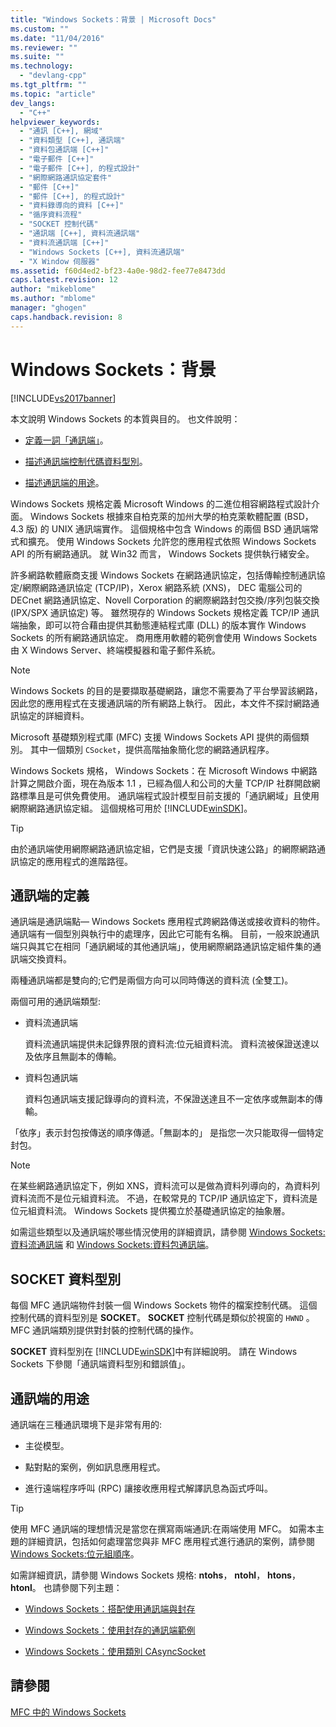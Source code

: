 ```yaml
---
title: "Windows Sockets：背景 | Microsoft Docs"
ms.custom: ""
ms.date: "11/04/2016"
ms.reviewer: ""
ms.suite: ""
ms.technology: 
  - "devlang-cpp"
ms.tgt_pltfrm: ""
ms.topic: "article"
dev_langs: 
  - "C++"
helpviewer_keywords: 
  - "通訊 [C++], 網域"
  - "資料類型 [C++], 通訊端"
  - "資料包通訊端 [C++]"
  - "電子郵件 [C++]"
  - "電子郵件 [C++], 的程式設計"
  - "網際網路通訊協定套件"
  - "郵件 [C++]"
  - "郵件 [C++], 的程式設計"
  - "資料錄導向的資料 [C++]"
  - "循序資料流程"
  - "SOCKET 控制代碼"
  - "通訊端 [C++], 資料流通訊端"
  - "資料流通訊端 [C++]"
  - "Windows Sockets [C++], 資料流通訊端"
  - "X Window 伺服器"
ms.assetid: f60d4ed2-bf23-4a0e-98d2-fee77e8473dd
caps.latest.revision: 12
author: "mikeblome"
ms.author: "mblome"
manager: "ghogen"
caps.handback.revision: 8
---
```

# Windows Sockets：背景
[!INCLUDE[vs2017banner](../assembler/inline/includes/vs2017banner.md)]

本文說明 Windows Sockets 的本質與目的。  也文件說明：  
  
-   [定義一詞「通訊端」](#_core_definition_of_a_socket)。  
  
-   [描述通訊端控制代碼資料型別](#_core_the_socket_data_type)。  
  
-   [描述通訊端的用途](#_core_uses_for_sockets)。  
  
 Windows Sockets 規格定義 Microsoft Windows 的二進位相容網路程式設計介面。  Windows Sockets 根據來自柏克萊的加州大學的柏克萊軟體配置 \(BSD， 4.3 版\) 的 UNIX 通訊端實作。  這個規格中包含 Windows 的兩個 BSD 通訊端常式和擴充。  使用 Windows Sockets 允許您的應用程式依照 Windows Sockets API 的所有網路通訊。  就 Win32 而言， Windows Sockets 提供執行緒安全。  
  
 許多網路軟體廠商支援 Windows Sockets 在網路通訊協定，包括傳輸控制通訊協定\/網際網路通訊協定 \(TCP\/IP\)，Xerox 網路系統 \(XNS\)， DEC 電腦公司的 DECnet 網路通訊協定、Novell Corporation 的網際網路封包交換\/序列包裝交換 \(IPX\/SPX 通訊協定\) 等。  雖然現存的 Windows Sockets 規格定義 TCP\/IP 通訊端抽象，即可以符合藉由提供其動態連結程式庫 \(DLL\) 的版本實作 Windows Sockets 的所有網路通訊協定。  商用應用軟體的範例會使用 Windows Sockets 由 X Windows Server、終端模擬器和電子郵件系統。  
  
> [!NOTE]
>  Windows Sockets 的目的是要擷取基礎網路，讓您不需要為了平台學習該網路，因此您的應用程式在支援通訊端的所有網路上執行。  因此，本文件不探討網路通訊協定的詳細資料。  
  
 Microsoft 基礎類別程式庫 \(MFC\) 支援 Windows Sockets API 提供的兩個類別。  其中一個類別 `CSocket`，提供高階抽象簡化您的網路通訊程序。  
  
 Windows Sockets 規格， Windows Sockets：在 Microsoft Windows 中網路計算之開啟介面，現在為版本 1.1 ，已經為個人和公司的大量 TCP\/IP 社群開啟網路標準且是可供免費使用。  通訊端程式設計模型目前支援的「通訊網域」且使用網際網路通訊協定組。  這個規格可用於 [!INCLUDE[winSDK](../atl/includes/winsdk_md.md)]。  
  
> [!TIP]
>  由於通訊端使用網際網路通訊協定組，它們是支援「資訊快速公路」的網際網路通訊協定的應用程式的進階路徑。  
  
##  <a name="_core_definition_of_a_socket"></a> 通訊端的定義  
 通訊端是通訊端點— Windows Sockets 應用程式跨網路傳送或接收資料的物件。  通訊端有一個型別與執行中的處理序，因此它可能有名稱。  目前，一般來說通訊端只與其它在相同「通訊網域的其他通訊端」，使用網際網路通訊協定組件集的通訊端交換資料。  
  
 兩種通訊端都是雙向的;它們是兩個方向可以同時傳送的資料流 \(全雙工\)。  
  
 兩個可用的通訊端類型:  
  
-   資料流通訊端  
  
     資料流通訊端提供未記錄界限的資料流:位元組資料流。  資料流被保證送達以及依序且無副本的傳輸。  
  
-   資料包通訊端  
  
     資料包通訊端支援記錄導向的資料流，不保證送達且不一定依序或無副本的傳輸。  
  
 「依序」表示封包按傳送的順序傳遞。「無副本的」 是指您一次只能取得一個特定封包。  
  
> [!NOTE]
>  在某些網路通訊協定下，例如 XNS，資料流可以是做為資料列導向的，為資料列資料流而不是位元組資料流。  不過，在較常見的 TCP\/IP 通訊協定下，資料流是位元組資料流。  Windows Sockets 提供獨立於基礎通訊協定的抽象層。  
  
 如需這些類型以及通訊端於哪些情況使用的詳細資訊，請參閱 [Windows Sockets:資料流通訊端](../mfc/windows-sockets-stream-sockets.md) 和 [Windows Sockets:資料包通訊端](../mfc/windows-sockets-datagram-sockets.md)。  
  
##  <a name="_core_the_socket_data_type"></a> SOCKET 資料型別  
 每個 MFC 通訊端物件封裝一個 Windows Sockets 物件的檔案控制代碼。  這個控制代碼的資料型別是 **SOCKET**。  **SOCKET** 控制代碼是類似於視窗的 `HWND` 。  MFC 通訊端類別提供對封裝的控制代碼的操作。  
  
 **SOCKET** 資料型別在 [!INCLUDE[winSDK](../atl/includes/winsdk_md.md)]中有詳細說明。  請在 Windows Sockets 下參閱「通訊端資料型別和錯誤值」。  
  
##  <a name="_core_uses_for_sockets"></a> 通訊端的用途  
 通訊端在三種通訊環境下是非常有用的:  
  
-   主從模型。  
  
-   點對點的案例，例如訊息應用程式。  
  
-   進行遠端程序呼叫 \(RPC\) 讓接收應用程式解譯訊息為函式呼叫。  
  
> [!TIP]
>  使用 MFC 通訊端的理想情況是當您在撰寫兩端通訊:在兩端使用 MFC。  如需本主題的詳細資訊，包括如何處理當您與非 MFC 應用程式進行通訊的案例，請參閱 [Windows Sockets:位元組順序](../mfc/windows-sockets-byte-ordering.md)。  
  
 如需詳細資訊，請參閱 Windows Sockets 規格: **ntohs**， **ntohl**， **htons**， **htonl**。  也請參閱下列主題：  
  
-   [Windows Sockets：搭配使用通訊端與封存](../mfc/windows-sockets-using-sockets-with-archives.md)  
  
-   [Windows Sockets：使用封存的通訊端範例](../mfc/windows-sockets-example-of-sockets-using-archives.md)  
  
-   [Windows Sockets：使用類別 CAsyncSocket](../mfc/windows-sockets-using-class-casyncsocket.md)  
  
## 請參閱  
 [MFC 中的 Windows Sockets](../mfc/windows-sockets-in-mfc.md)